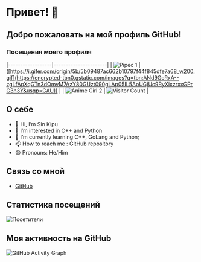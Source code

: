 # Привет! 👋

## Добро пожаловать на мой профиль GitHub!

### Посещения моего профиля



|------------------|----------------------|
| ![Pipec 1](https://i.gifer.com/origin/5b/5b09487ac662b10797f44f845dfe7a68_w200.gif) | ([https://i.gifer.com/origin/5b/5b09487ac662b10797f44f845dfe7a68_w200.gif](https://encrypted-tbn0.gstatic.com/images?q=tbn:ANd9GcRxA--zgLfApXqGTn3dOmvM7AzY80GUzt090gLAp05IL5AoUGjUc9RyXixzrxxGPrG3h3Y&usqp=CAU)) |
| ![Anime Girl 2](https://media.tenor.com/vC0ko6PEAv0AAAAM/gey-dancing.gif) | ![Visitor Count](https://komarev.com/ghpvc/?username=AnSafov07&color=blue) |

## О себе
- 👋 Hi, I’m Sin Kipu
- 👀 I’m interested in C++ and Python
- 🌱 I’m currently learning C++, GoLang and Python;
- 📫 How to reach me : GitHub repository
- 😄 Pronouns: He/Him

## Связь со мной
- [GitHub](https://github.com/AnSafov07)


## Статистика посещений
![Посетители](https://komarev.com/ghpvc/?username=AnSafov07&color=green)

## Моя активность на GitHub
![GitHub Activity Graph](https://activity-graph.herokuapp.com/graph?username=AnSafov07&theme=react)
